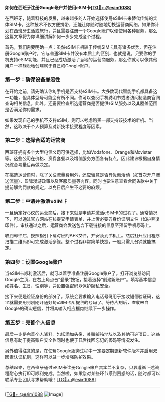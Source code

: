 **如何在西班牙注册Google账户并使用eSIM卡[[TG💪+ @esim1088](https://t.me/s/esim1088)]**

在西班牙，随着科技的发展，越来越多的人开始选择使用eSIM卡来替代传统的实体SIM卡。这种技术不仅方便携带，还能让你随时随地切换运营商网络。如果你计划在西班牙生活或旅行，并且需要注册一个Google账户以便使用各种服务，那么这篇文章将为你详细讲解如何一步步完成这个过程。

首先，我们需要明确一点：虽然eSIM卡相较于传统SIM卡具有诸多优势，但在注册Google账户时，它与普通SIM卡并没有本质上的区别。也就是说，只要你的手机支持eSIM功能，并且已经成功激活了当地的运营商服务，那么你就可以像其他用户一样轻松地创建属于自己的Google账户。

### 第一步：确保设备兼容性

在开始之前，请先确认你的手机是否支持eSIM卡。大多数现代智能手机都具备这一功能，但具体型号可能会有所不同。你可以查阅手机说明书或者访问制造商官网查询相关信息。此外，还需要检查所选运营商是否提供eSIM服务以及其覆盖范围是否满足你的需求。

如果发现自己的手机不支持eSIM，则可以考虑购买一部支持该技术的新机。当然，这取决于个人预算及对新技术接受程度等因素。

### 第二步：选择合适的运营商

西班牙拥有多个大型电信公司可供选择，比如Vodafone、Orange和Movistar等。这些公司在价格、资费套餐以及增值服务方面各有特点，因此建议根据自身情况综合考量后再做决定。

在挑选运营商时，除了关注流量费用外，还应留意是否有优惠活动（如首次开户赠送流量）、国际漫游政策以及客服质量等内容。同时也要注意查看合同条款中关于提前解约罚款的规定，以免日后产生不必要的麻烦。

### 第三步：申请并激活eSIM卡

一旦确定好心仪的运营商后，接下来就是申请并激活eSIM卡的过程了。通常情况下，可以通过官方网站在线提交申请表单，并上传必要的身份证明文件（如护照复印件）。审核通过之后，运营商会发送包含下载链接的信息至预留手机号码上。

收到邮件后，按照指引下载对应的APK文件，并安装到手机上。然后打开应用程序扫描二维码即可完成激活步骤。整个过程非常简单快捷，一般只需几分钟就能搞定。

### 第四步：设置Google账户

当eSIM卡顺利激活后，就可以着手准备注册Google账户了。打开浏览器访问Google主页，在右上角点击“登录”按钮，接着选择“创建新账户”。填写基本信息如姓名、生日、性别等，并设置强密码以保护隐私安全。

接下来便是验证身份的部分了。系统会要求输入电话号码用于接收短信验证码，这里就需要用到刚刚开通好的eSIM卡所提供的号码了。等待片刻后，查收来自Google的确认短信，并将其输入相应框内继续下一步操作。

### 第五步：完善个人信息

最后一步是完善个人资料。包括添加头像、关联邮箱地址以及其他可选项目。这些信息有助于提高账户安全性同时也便于日后找回忘记的密码等情况发生。

另外值得注意的是，在使用Google服务过程中一定要定期更新软件版本并启用双因素认证机制，这样可以进一步增强防护效果。

总结起来，在西班牙通过eSIM卡注册Google账户其实并不复杂，只要遵循上述流程耐心执行即可顺利完成。当然啦，如果您对某些环节感到困惑的话，随时都可以联系专业团队寻求帮助哦！[[TG💪+ @esim1088](https://t.me/s/esim1088)]

---

[[TG💪+ @esim1088](https://t.me/s/esim1088) ![Image](https://i.postimg.cc/4NQfJmqS/Snipaste-2025-05-13-00-14-12.png)]
